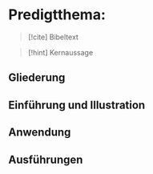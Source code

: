 
# Predigtthema:

> [!cite] Bibeltext

> [!hint] Kernaussage

## Gliederung

## Einführung und Illustration

## Anwendung

## Ausführungen